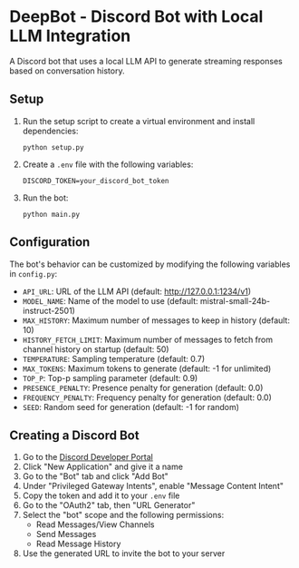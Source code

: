 # DeepBot - Discord Bot with Local LLM Integration

A Discord bot that uses a local LLM API to generate streaming responses based on conversation history.

## Setup

1. Run the setup script to create a virtual environment and install dependencies:
   ```
   python setup.py
   ```

2. Create a `.env` file with the following variables:
   ```
   DISCORD_TOKEN=your_discord_bot_token
   ```

3. Run the bot:
   ```
   python main.py
   ```

## Configuration

The bot's behavior can be customized by modifying the following variables in `config.py`:

- `API_URL`: URL of the LLM API (default: http://127.0.0.1:1234/v1)
- `MODEL_NAME`: Name of the model to use (default: mistral-small-24b-instruct-2501)
- `MAX_HISTORY`: Maximum number of messages to keep in history (default: 10)
- `HISTORY_FETCH_LIMIT`: Maximum number of messages to fetch from channel history on startup (default: 50)
- `TEMPERATURE`: Sampling temperature (default: 0.7)
- `MAX_TOKENS`: Maximum tokens to generate (default: -1 for unlimited)
- `TOP_P`: Top-p sampling parameter (default: 0.9)
- `PRESENCE_PENALTY`: Presence penalty for generation (default: 0.0)
- `FREQUENCY_PENALTY`: Frequency penalty for generation (default: 0.0)
- `SEED`: Random seed for generation (default: -1 for random)

## Creating a Discord Bot

1. Go to the [Discord Developer Portal](https://discord.com/developers/applications)
2. Click "New Application" and give it a name
3. Go to the "Bot" tab and click "Add Bot"
4. Under "Privileged Gateway Intents", enable "Message Content Intent"
5. Copy the token and add it to your `.env` file
6. Go to the "OAuth2" tab, then "URL Generator"
7. Select the "bot" scope and the following permissions:
   - Read Messages/View Channels
   - Send Messages
   - Read Message History
8. Use the generated URL to invite the bot to your server
